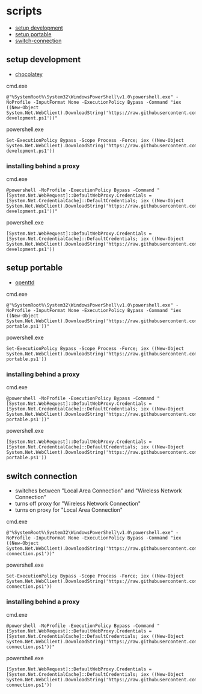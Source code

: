 # scripts

-  [setup development](#setup-development)
-  [setup portable](#setup-portable)
-  [switch-connection](#switch-connection)

## setup development

- [chocolatey](https://chocolatey.org/)

cmd.exe

	@"%SystemRoot%\System32\WindowsPowerShell\v1.0\powershell.exe" -NoProfile -InputFormat None -ExecutionPolicy Bypass -Command "iex ((New-Object System.Net.WebClient).DownloadString('https://raw.githubusercontent.com/avanderw/scripts/master/setup-development.ps1'))"

powershell.exe

	Set-ExecutionPolicy Bypass -Scope Process -Force; iex ((New-Object System.Net.WebClient).DownloadString('https://raw.githubusercontent.com/avanderw/scripts/master/setup-development.ps1'))

### installing behind a proxy

cmd.exe

	@powershell -NoProfile -ExecutionPolicy Bypass -Command "[System.Net.WebRequest]::DefaultWebProxy.Credentials = [System.Net.CredentialCache]::DefaultCredentials; iex ((New-Object System.Net.WebClient).DownloadString('https://raw.githubusercontent.com/avanderw/scripts/master/setup-development.ps1'))"

powershell.exe

	[System.Net.WebRequest]::DefaultWebProxy.Credentials = [System.Net.CredentialCache]::DefaultCredentials; iex ((New-Object System.Net.WebClient).DownloadString('https://raw.githubusercontent.com/avanderw/scripts/master/setup-development.ps1'))

## setup portable

- [openttd](https://www.openttd.org/)

cmd.exe

	@"%SystemRoot%\System32\WindowsPowerShell\v1.0\powershell.exe" -NoProfile -InputFormat None -ExecutionPolicy Bypass -Command "iex ((New-Object System.Net.WebClient).DownloadString('https://raw.githubusercontent.com/avanderw/scripts/master/setup-portable.ps1'))"

powershell.exe

	Set-ExecutionPolicy Bypass -Scope Process -Force; iex ((New-Object System.Net.WebClient).DownloadString('https://raw.githubusercontent.com/avanderw/scripts/master/setup-portable.ps1'))

### installing behind a proxy

cmd.exe

	@powershell -NoProfile -ExecutionPolicy Bypass -Command "[System.Net.WebRequest]::DefaultWebProxy.Credentials = [System.Net.CredentialCache]::DefaultCredentials; iex ((New-Object System.Net.WebClient).DownloadString('https://raw.githubusercontent.com/avanderw/scripts/master/setup-portable.ps1'))"

powershell.exe

	[System.Net.WebRequest]::DefaultWebProxy.Credentials = [System.Net.CredentialCache]::DefaultCredentials; iex ((New-Object System.Net.WebClient).DownloadString('https://raw.githubusercontent.com/avanderw/scripts/master/setup-portable.ps1'))

## switch connection

- switches between "Local Area Connection" and "Wireless Network Connection"
- turns off proxy for "Wireless Network Connection"
- turns on proxy for "Local Area Connection"

cmd.exe

	@"%SystemRoot%\System32\WindowsPowerShell\v1.0\powershell.exe" -NoProfile -InputFormat None -ExecutionPolicy Bypass -Command "iex ((New-Object System.Net.WebClient).DownloadString('https://raw.githubusercontent.com/avanderw/scripts/master/switch-connection.ps1'))"

powershell.exe

	Set-ExecutionPolicy Bypass -Scope Process -Force; iex ((New-Object System.Net.WebClient).DownloadString('https://raw.githubusercontent.com/avanderw/scripts/master/switch-connection.ps1'))

### installing behind a proxy

cmd.exe

	@powershell -NoProfile -ExecutionPolicy Bypass -Command "[System.Net.WebRequest]::DefaultWebProxy.Credentials = [System.Net.CredentialCache]::DefaultCredentials; iex ((New-Object System.Net.WebClient).DownloadString('https://raw.githubusercontent.com/avanderw/scripts/master/switch-connection.ps1'))"

powershell.exe

	[System.Net.WebRequest]::DefaultWebProxy.Credentials = [System.Net.CredentialCache]::DefaultCredentials; iex ((New-Object System.Net.WebClient).DownloadString('https://raw.githubusercontent.com/avanderw/scripts/master/switch-connection.ps1'))